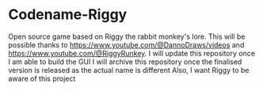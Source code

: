 # Codename-Riggy
Open source game based on Riggy the rabbit monkey's lore.
This will be possible thanks to https://www.youtube.com/@DannoDraws/videos and https://www.youtube.com/@RiggyRunkey. 
I will update this repository once I am able to build the GUI
I will archive this repository once the finalised version is released as the actual name is different
Also, I want Riggy to be aware of this project

